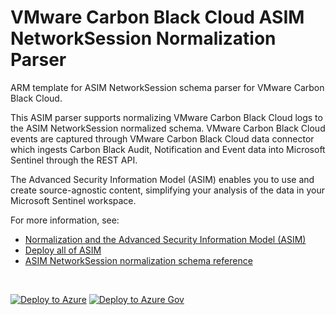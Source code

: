 # VMware Carbon Black Cloud ASIM NetworkSession Normalization Parser

ARM template for ASIM NetworkSession schema parser for VMware Carbon Black Cloud.

This ASIM parser supports normalizing VMware Carbon Black Cloud logs to the ASIM NetworkSession normalized schema. VMware Carbon Black Cloud events are captured through VMware Carbon Black Cloud data connector which ingests Carbon Black Audit, Notification and Event data into Microsoft Sentinel through the REST API.


The Advanced Security Information Model (ASIM) enables you to use and create source-agnostic content, simplifying your analysis of the data in your Microsoft Sentinel workspace.

For more information, see:

- [Normalization and the Advanced Security Information Model (ASIM)](https://aka.ms/AboutASIM)
- [Deploy all of ASIM](https://aka.ms/DeployASIM)
- [ASIM NetworkSession normalization schema reference](https://aka.ms/ASimNetworkSessionDoc)

<br>

[![Deploy to Azure](https://aka.ms/deploytoazurebutton)](https://portal.azure.com/#create/Microsoft.Template/uri/https%3A%2F%2Fraw.githubusercontent.com%2FAzure%2FAzure-Sentinel%2Fmaster%2FParsers%2FASimNetworkSession%2FARM%2FASimNetworkSessionVMwareCarbonBlackCloud%2FASimNetworkSessionVMwareCarbonBlackCloud.json) [![Deploy to Azure Gov](https://aka.ms/deploytoazuregovbutton)](https://portal.azure.us/#create/Microsoft.Template/uri/https%3A%2F%2Fraw.githubusercontent.com%2FAzure%2FAzure-Sentinel%2Fmaster%2FParsers%2FASimNetworkSession%2FARM%2FASimNetworkSessionVMwareCarbonBlackCloud%2FASimNetworkSessionVMwareCarbonBlackCloud.json)
